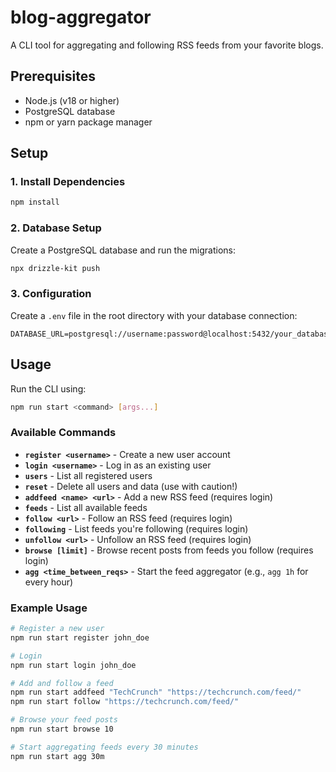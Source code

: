 # blog-aggregator

A CLI tool for aggregating and following RSS feeds from your favorite blogs.

## Prerequisites

- Node.js (v18 or higher)
- PostgreSQL database
- npm or yarn package manager

## Setup

### 1. Install Dependencies

```bash
npm install
```

### 2. Database Setup

Create a PostgreSQL database and run the migrations:

```bash
npx drizzle-kit push
```

### 3. Configuration

Create a `.env` file in the root directory with your database connection:

```
DATABASE_URL=postgresql://username:password@localhost:5432/your_database_name
```

## Usage

Run the CLI using:

```bash
npm run start <command> [args...]
```

### Available Commands

- **`register <username>`** - Create a new user account
- **`login <username>`** - Log in as an existing user
- **`users`** - List all registered users
- **`reset`** - Delete all users and data (use with caution!)
- **`addfeed <name> <url>`** - Add a new RSS feed (requires login)
- **`feeds`** - List all available feeds
- **`follow <url>`** - Follow an RSS feed (requires login)
- **`following`** - List feeds you're following (requires login)
- **`unfollow <url>`** - Unfollow an RSS feed (requires login)
- **`browse [limit]`** - Browse recent posts from feeds you follow (requires login)
- **`agg <time_between_reqs>`** - Start the feed aggregator (e.g., `agg 1h` for every hour)

### Example Usage

```bash
# Register a new user
npm run start register john_doe

# Login
npm run start login john_doe

# Add and follow a feed
npm run start addfeed "TechCrunch" "https://techcrunch.com/feed/"
npm run start follow "https://techcrunch.com/feed/"

# Browse your feed posts
npm run start browse 10

# Start aggregating feeds every 30 minutes
npm run start agg 30m
```
